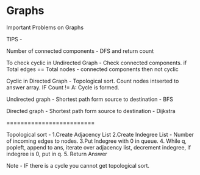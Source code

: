 # Graphs
Important Problems on Graphs

TIPS - 

Number of connected components - DFS and return count


To check cyclic in Undirected Graph - Check connected components. if Total edges == Total nodes - connected components then not cyclic

Cyclic in Directed Graph - Topological sort. Count nodes intserted to answer array. IF Count != A: Cycle is formed.

Undirected graph - Shortest path form source to destination - BFS

Directed graph - Shortest path form source to destination - Dijkstra

=========================

Topological sort - 
1.Create Adjacency List 
2.Create Indegree List - Number of incoming edges to nodes.
3.Put Indegree with 0 in queue.
4. While q, 
          popleft,
          append to ans, 
          iterate over adjacency list,
          decrement indegree,
          if indegree is 0, put in q.
5. Return Answer

Note - IF there is a cycle you cannot get topological sort.
